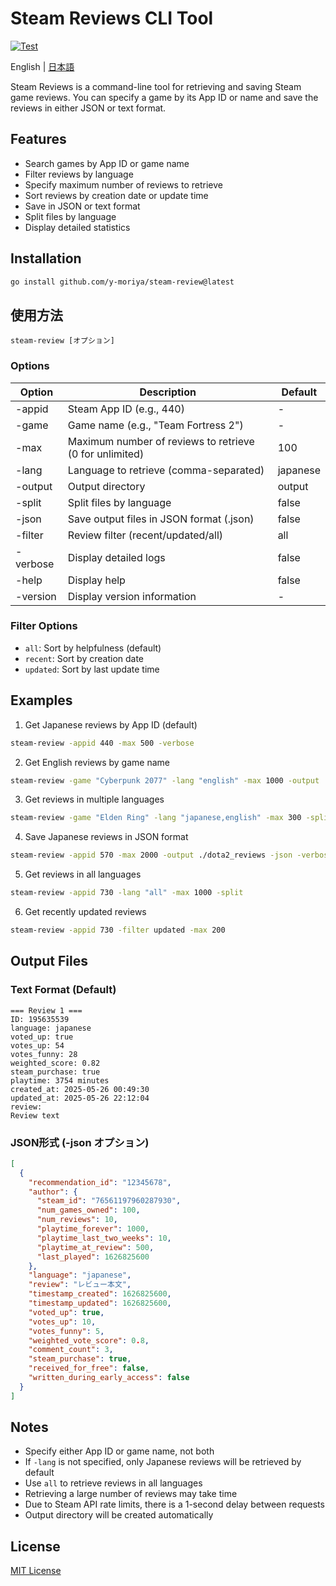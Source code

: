 # Steam Reviews CLI Tool

[![Test](https://github.com/y-moriya/steam-review/actions/workflows/test.yml/badge.svg)](https://github.com/y-moriya/steam-review/actions/workflows/test.yml)

English | [日本語](README.ja.md)

Steam Reviews is a command-line tool for retrieving and saving Steam game reviews.
You can specify a game by its App ID or name and save the reviews in either JSON or text format.

## Features

- Search games by App ID or game name
- Filter reviews by language
- Specify maximum number of reviews to retrieve
- Sort reviews by creation date or update time
- Save in JSON or text format
- Split files by language
- Display detailed statistics

## Installation

```bash
go install github.com/y-moriya/steam-review@latest
```

## 使用方法

```
steam-review [オプション]
```

### Options

| Option     | Description | Default |
|------------|-------------|---------|
| -appid     | Steam App ID (e.g., 440) | - |
| -game      | Game name (e.g., "Team Fortress 2") | - |
| -max       | Maximum number of reviews to retrieve (0 for unlimited) | 100 |
| -lang      | Language to retrieve (comma-separated) | japanese |
| -output    | Output directory | output |
| -split     | Split files by language | false |
| -json      | Save output files in JSON format (.json) | false |
| -filter    | Review filter (recent/updated/all) | all |
| -verbose   | Display detailed logs | false |
| -help      | Display help | false |
| -version   | Display version information | - |

### Filter Options

- `all`: Sort by helpfulness (default)
- `recent`: Sort by creation date
- `updated`: Sort by last update time

## Examples

1. Get Japanese reviews by App ID (default)
```bash
steam-review -appid 440 -max 500 -verbose
```

2. Get English reviews by game name
```bash
steam-review -game "Cyberpunk 2077" -lang "english" -max 1000 -output ./reviews
```

3. Get reviews in multiple languages
```bash
steam-review -game "Elden Ring" -lang "japanese,english" -max 300 -split
```

4. Save Japanese reviews in JSON format
```bash
steam-review -appid 570 -max 2000 -output ./dota2_reviews -json -verbose
```

5. Get reviews in all languages
```bash
steam-review -appid 730 -lang "all" -max 1000 -split
```

6. Get recently updated reviews
```bash
steam-review -appid 730 -filter updated -max 200
```

## Output Files

### Text Format (Default)

```
=== Review 1 ===
ID: 195635539
language: japanese
voted_up: true
votes_up: 54
votes_funny: 28
weighted_score: 0.82
steam_purchase: true
playtime: 3754 minutes
created_at: 2025-05-26 00:49:30
updated_at: 2025-05-26 22:12:04
review:
Review text
```

### JSON形式 (-json オプション)

```json
[
  {
    "recommendation_id": "12345678",
    "author": {
      "steam_id": "76561197960287930",
      "num_games_owned": 100,
      "num_reviews": 10,
      "playtime_forever": 1000,
      "playtime_last_two_weeks": 10,
      "playtime_at_review": 500,
      "last_played": 1626825600
    },
    "language": "japanese",
    "review": "レビュー本文",
    "timestamp_created": 1626825600,
    "timestamp_updated": 1626825600,
    "voted_up": true,
    "votes_up": 10,
    "votes_funny": 5,
    "weighted_vote_score": 0.8,
    "comment_count": 3,
    "steam_purchase": true,
    "received_for_free": false,
    "written_during_early_access": false
  }
]
```

## Notes

- Specify either App ID or game name, not both
- If `-lang` is not specified, only Japanese reviews will be retrieved by default
- Use `all` to retrieve reviews in all languages
- Retrieving a large number of reviews may take time
- Due to Steam API rate limits, there is a 1-second delay between requests
- Output directory will be created automatically

## License

[MIT License](LICENSE)
